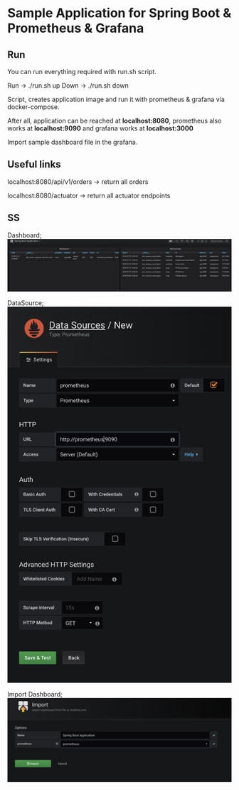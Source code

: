 # Sample Application for Spring Boot & Prometheus & Grafana

## Run
You can run everything required with run.sh script.

Run -> ./run.sh up
Down -> ./run.sh down

Script, creates application image and run it with prometheus & grafana via docker-compose.

After all, application can be reached at **localhost:8080**, prometheus also works at **localhost:9090** and grafana works at **localhost:3000**

Import sample dashboard file in the grafana.

## Useful links

localhost:8080/api/v1/orders -> return all orders 

localhost:8080/actuator -> return all actuator endpoints

## SS

Dashboard;
![dashboard](./images/dashboard.png)

DataSource;
![dashboard](./images/datasource_definition.png)

Import Dashboard;
![dashboard](./images/import_dashborad.png)
